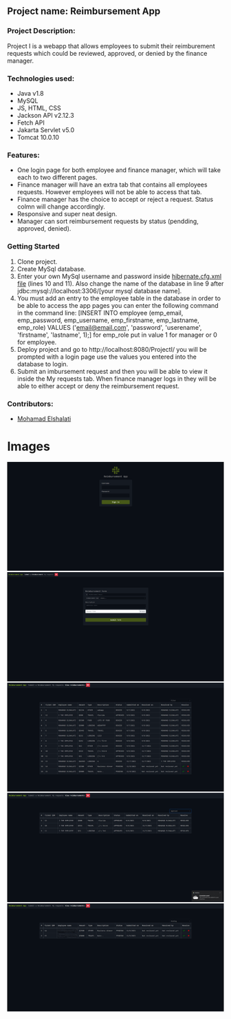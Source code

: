 ## **Project name: Reimbursement App**

### Project Description: 
  Project I is a webapp that allows employees to submit their reimburement requests which could be reviewed, approved, or denied by the finance manager.

### Technologies used:
  * Java v1.8
  * MySQL
  * JS, HTML, CSS
  * Jackson API v2.12.3
  * Fetch API
  * Jakarta Servlet v5.0
  * Tomcat 10.0.10
 
### Features:
  * One login page for both employee and finance manager, which will take each to two different pages.
  * Finance manager will have an extra tab that contains all employees requests. However employees will not be able to access that tab.
  * Finance manager has the choice to accept or reject a request. Status colmn will change accordingly.
  * Responsive and super neat design. 
  * Manager can sort reimbursement requests by status (pendding, approved, denied).


### Getting Started
  1. Clone project.
  2. Create MySql database. 
  3. Enter your own MySql username and password inside [hibernate.cfg.xml file](https://github.com/mohamadelshalati/Project-I/blob/main/Project-I/src/main/resources/hibernate.cfg.xml) (lines 10 and 11). Also change the name of the database in line 9 after jdbc:mysql://localhost:3306/[your mysql database name].
  4. You must add an entry to the employee table in the database in order to be able to access the app pages you can enter the following command in the command line: [INSERT INTO employee (emp_email, emp_password, emp_username, emp_firstname, emp_lastname, emp_role) VALUES ('email@email.com', 'password', 'userename', 'firstname', 'lastname', 1);] for emp_role put in value 1 for manager or 0 for employee.
  5. Deploy project and go to http://localhost:8080/ProjectI/ you will be prompted with a login page use the values you entered into the database to login.
  6. Submit an imbursement request and then you will be able to view it inside the My requests tab. When finance manager logs in they will be able to either accept or deny the reimbursement request.
### Contributors:
  * [Mohamad Elshalati](https://github.com/mohamadelshalati/)
  
 # Images
 ![Login_page.png](./App%20Images/Login_page.png)
 ![Form.png](./App%20Images/Form.png)
 ![Reimbursement table.png](./App%20Images/ReimbursementTable.png)
 ![Filtered teble 1.png](./App%20Images/Filtered%20table.png)
 ![Filtered table 2.png](./App%20Images/Filtered%20teble%202.png)



